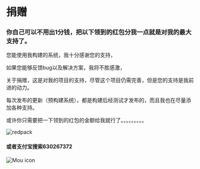 # 捐赠
### 你自己可以不用出1分钱，把以下领到的红包分我一点就是对我的最大支持了。

您能使用我构建的系统，我十分感谢您的支持，

如果您能够反馈bug以及解决方案，我将不胜感激，

关于捐赠，这是对我的项目的支持，尽管这个项目仍需完善，但是您的支持是我前进的动力。

每次发布的更新（预构建系统），都是构建后经测试才发布的，而且我也在尽量添加各种支持。

或许你只需要把一下领到的红包的金额给我就行了。。。。。。。。。

![redpack](https://github.com/chainsx/ubuntu64-rpi/raw/ubuntu-18.04-arm64/donation/1544928605353.jpg)

#### 或者支付宝搜索630267372

![Mou icon](https://github.com/chainsx/ubuntu64-rpi/raw/ubuntu-18.04-arm64/imagine/alipay.jpg)
